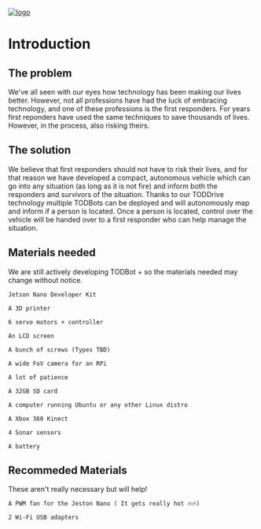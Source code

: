 
[![logo](https://s3.us-west-2.amazonaws.com/secure.notion-static.com/73e97b35-7eaa-4205-ac42-0b6a5b81228e/Group_1.png?X-Amz-Algorithm=AWS4-HMAC-SHA256&X-Amz-Credential=ASIAT73L2G45IQPXGXG4%2F20190724%2Fus-west-2%2Fs3%2Faws4_request&X-Amz-Date=20190724T145236Z&X-Amz-Expires=86400&X-Amz-Security-Token=AgoJb3JpZ2luX2VjEIX%2F%2F%2F%2F%2F%2F%2F%2F%2F%2FwEaCXVzLXdlc3QtMiJGMEQCIH5H%2Fdcs2LNBMcmsB%2FORt4wkdaxk4K6X9OKnfrpd7lnpAiAoSilUCc30TiRkzwKb0Ywp7E%2FtSsA2vfxLT%2BBdX4pFSyrjAwju%2F%2F%2F%2F%2F%2F%2F%2F%2F%2F8BEAAaDDI3NDU2NzE0OTM3MCIMj0zxdpzxtAsdYjjZKrcD%2B0tE35XsSBP5OSR2RWSwow0en1M7XL91D7OdFoNaNEVsatOC1vjtqn37y6SdfnnUAzI3IW8xl%2FuYqfUiz481XtyBvz6p8PbVITxjszYlSrmrm5rven9B77jLXtGLOm8ISvJX0ajkZEDG6yZ7VIH5vKxNQSpfAQCoaF9Sv6LvC%2FQwoogMOxnld0JhZVd22NG6ohgwX31UKsbilvEUBirKfTD%2BxC%2BVRb%2BQcjuVWWmw0%2FkiwvYaIEh0eTos6en%2BXj3CBAhEpLZn0iYR%2FZtF4SPCL2fJSmEe0TzTc6OCH%2FTeycyHJvf0QVjMOdAUQGNaxxYMXRWSXOTvTIz5DhRLdW4v%2FerWScuyNu5XtWh4szeSVKq2NrqXElhBu7u0KbBMTmP4D3ca7R6LedLvICStKpVcRYtZOtWgxEtZ2BgfB3gcY5tSH3CbKwqVf5woCQR97yEKlSCiiGmiE0QtZnukJvcXUIdtnX90qo6hMpyOuIGUc90TPq0OSVXTmenajhXsvPUwCz%2FhDZSl%2BsaLGoyenHz9y9NfOokZHsX0B5mQjofQCIdZTcRHr%2B6JhZgN%2F9JGr4AQw54GviVEjjDrnuHpBTq1AVrpkSuvlMYTlmEvyr1gaE%2FS%2BRQjGxHE4NsCH4pv4Pt%2Fd0nZ%2FfjJr7TPVfXXefr3Qzuy08gAFkExZB227cq1LjH5MBBqM9jwkF5Q8YG%2BeZBNsbk8Dw1lz7efYTKvarAnnCCwxLR71n3PUuzbrvzDiDJQnIf5D2r3YxjGlgyXm8XKns4H5PzwBqxsHbHLw7ZV%2BSJEMQVcFeyzYBlFy6cEqPNXfxCyyX4BK62BFivgXZlJT5AwIYc%3D&X-Amz-Signature=9e4d3f3222faf525d044f751a2ef08d4c8b04ca73c55e33796e582f1f78bea43&X-Amz-SignedHeaders=host&response-content-disposition=filename%20%3D%22Group_1.png%22 "logo")](https://todbot.gitbook.io "logo")
# Introduction
## The problem

We've all seen with our eyes how technology has been making our lives better. However, not all professions have had the luck of embracing technology, and one of these professions is the first responders. For years first reponders have used the same techniques to save thousands of lives. However, in the process, also risking theirs.

## The solution

We believe that first responders should not have to risk their lives, and for that reason we have developed a compact, autonomous vehicle which can go into any situation (as long as it is not fire) and inform both the responders and survivors of the situation. Thanks to our TODDrive technology multiple TODBots can be deployed and will autonomously map and inform if a person is located. Once a person is located, control over the vehicle will be handed over to a first responder who can help manage the situation.

## Materials needed

We are still actively developing TODBot + so the materials needed may change without notice.

    ​Jetson Nano Developer Kit​

    ​A 3D printer​

    6 servo motors + controller

    ​An LCD screen​

    A bunch of screws (Types TBD)

    ​A wide FoV camera for an RPi​

    A lot of patience

    ​A 32GB SD card​

    A computer running Ubuntu or any other Linux distro

    ​A Xbox 360 Kinect​

    ​4 Sonar sensors​

    ​A battery​

## Recommeded Materials

These aren't really necessary but will help!

    A PWM fan for the Jeston Nano ( It gets really hot 🔥🔥)

    2 Wi-Fi USB adapters
